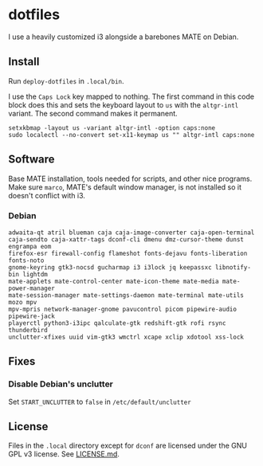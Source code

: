 # dotfiles

I use a heavily customized i3 alongside a barebones MATE on Debian.

## Install

Run `deploy-dotfiles` in `.local/bin`.

I use the `Caps Lock` key mapped to nothing.  The first command in this code
block does this and sets the keyboard layout to `us` with the `altgr-intl`
variant.  The second command makes it permanent.
```
setxkbmap -layout us -variant altgr-intl -option caps:none
sudo localectl --no-convert set-x11-keymap us "" altgr-intl caps:none
```

## Software

Base MATE installation, tools needed for scripts, and other nice programs.
Make sure `marco`, MATE's default window manager, is not installed so it
doesn't conflict with i3.

### Debian

```
adwaita-qt atril blueman caja caja-image-converter caja-open-terminal
caja-sendto caja-xattr-tags dconf-cli dmenu dmz-cursor-theme dunst engrampa eom
firefox-esr firewall-config flameshot fonts-dejavu fonts-liberation fonts-noto
gnome-keyring gtk3-nocsd gucharmap i3 i3lock jq keepassxc libnotify-bin lightdm
mate-applets mate-control-center mate-icon-theme mate-media mate-power-manager
mate-session-manager mate-settings-daemon mate-terminal mate-utils mozo mpv
mpv-mpris network-manager-gnome pavucontrol picom pipewire-audio pipewire-jack
playerctl python3-i3ipc qalculate-gtk redshift-gtk rofi rsync thunderbird
unclutter-xfixes uuid vim-gtk3 wmctrl xcape xclip xdotool xss-lock
```

## Fixes

### Disable Debian's unclutter

Set `START_UNCLUTTER` to `false` in `/etc/default/unclutter`

## License

Files in the `.local` directory except for `dconf` are licensed under the GNU
GPL v3 license.  See [LICENSE.md](LICENSE.md).
